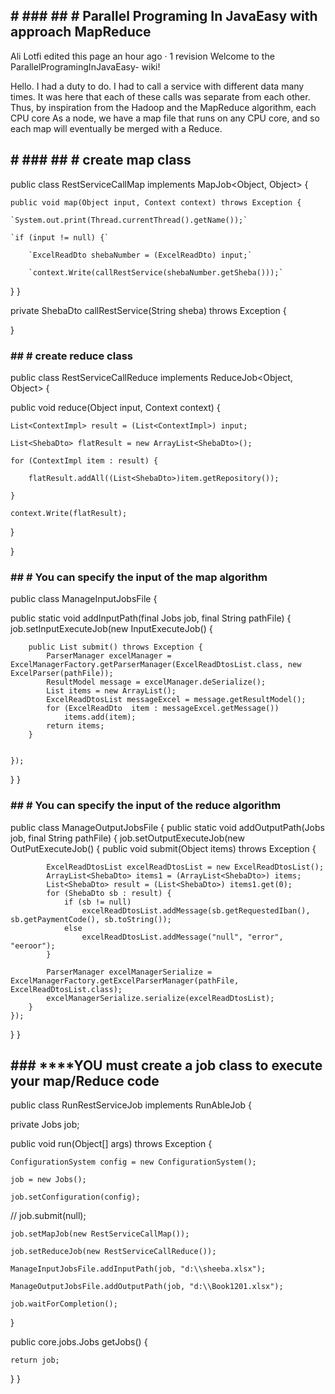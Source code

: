 ## # ### ## #  Parallel Programing In JavaEasy with approach MapReduce


Ali Lotfi edited this page an hour ago · 1 revision
Welcome to the ParallelProgramingInJavaEasy- wiki!

Hello. I had a duty to do. I had to call a service with different data many times. It was here that each of these calls was separate from each other. Thus, by inspiration from the Hadoop and the MapReduce algorithm, each CPU core As a node, we have a map file that runs on any CPU core, and so each map will eventually be merged with a Reduce.

## # ### ## # create map class
public class RestServiceCallMap implements MapJob<Object, Object> {

`public void map(Object input, Context context) throws Exception {`

    `System.out.print(Thread.currentThread().getName());`

    `if (input != null) {`

        `ExcelReadDto shebaNumber = (ExcelReadDto) input;`

        `context.Write(callRestService(shebaNumber.getSheba()));`
}
}
 

 private ShebaDto callRestService(String sheba) throws Exception {
  
 }
          
          

### ## # create reduce class


public class RestServiceCallReduce implements ReduceJob<Object, Object> {

public void reduce(Object input, Context context) {

    List<ContextImpl> result = (List<ContextImpl>) input;

    List<ShebaDto> flatResult = new ArrayList<ShebaDto>();

    for (ContextImpl item : result) {

        flatResult.addAll((List<ShebaDto>)item.getRepository());

    }

    context.Write(flatResult);

}


} 


### ## # You can specify the input of the map algorithm

public class ManageInputJobsFile {

public static void addInputPath(final Jobs job, final String pathFile) {
    job.setInputExecuteJob(new InputExecuteJob() {

        public List submit() throws Exception {
            ParserManager excelManager = ExcelManagerFactory.getParserManager(ExcelReadDtosList.class, new ExcelParser(pathFile));
            ResultModel message = excelManager.deSerialize();
            List items = new ArrayList();
            ExcelReadDtosList messageExcel = message.getResultModel();
            for (ExcelReadDto  item : messageExcel.getMessage())
                items.add(item);
            return items;
        }


    });
}
}

### ## # You can specify the input of the reduce algorithm


public class ManageOutputJobsFile {
public static void addOutputPath(Jobs job, final String pathFile) {
    job.setOutputExecuteJob(new OutPutExecuteJob() {
        public void submit(Object items) throws Exception {

            ExcelReadDtosList excelReadDtosList = new ExcelReadDtosList();
            ArrayList<ShebaDto> items1 = (ArrayList<ShebaDto>) items;
            List<ShebaDto> result = (List<ShebaDto>) items1.get(0);
            for (ShebaDto sb : result) {
                if (sb != null)
                    excelReadDtosList.addMessage(sb.getRequestedIban(), sb.getPaymentCode(), sb.toString());
                else
                    excelReadDtosList.addMessage("null", "error", "eeroor");
            }

            ParserManager excelManagerSerialize = ExcelManagerFactory.getExcelParserManager(pathFile, ExcelReadDtosList.class);
            excelManagerSerialize.serialize(excelReadDtosList);
        }
    });


}
}

## ### ****YOU must create a job class to execute your map/Reduce code
public class RunRestServiceJob implements RunAbleJob {

private Jobs job;


public void run(Object[] args) throws Exception {

    ConfigurationSystem config = new ConfigurationSystem();

    job = new Jobs();

    job.setConfiguration(config);
// job.submit(null);

    job.setMapJob(new RestServiceCallMap());

    job.setReduceJob(new RestServiceCallReduce());

    ManageInputJobsFile.addInputPath(job, "d:\\sheeba.xlsx");

    ManageOutputJobsFile.addOutputPath(job, "d:\\Book1201.xlsx");

    job.waitForCompletion();

}


public core.jobs.Jobs getJobs() {

    return job;

}
}

